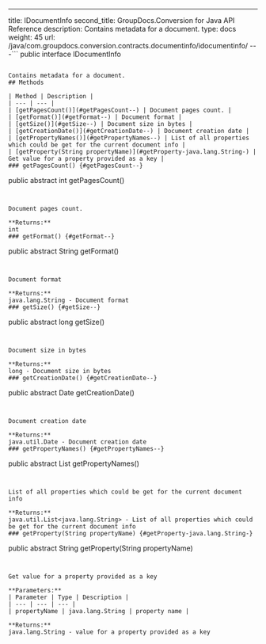 ---
title: IDocumentInfo
second_title: GroupDocs.Conversion for Java API Reference
description: Contains metadata for a document.
type: docs
weight: 45
url: /java/com.groupdocs.conversion.contracts.documentinfo/idocumentinfo/
---```
public interface IDocumentInfo
```

Contains metadata for a document.
## Methods

| Method | Description |
| --- | --- |
| [getPagesCount()](#getPagesCount--) | Document pages count. |
| [getFormat()](#getFormat--) | Document format |
| [getSize()](#getSize--) | Document size in bytes |
| [getCreationDate()](#getCreationDate--) | Document creation date |
| [getPropertyNames()](#getPropertyNames--) | List of all properties which could be get for the current document info |
| [getProperty(String propertyName)](#getProperty-java.lang.String-) | Get value for a property provided as a key |
### getPagesCount() {#getPagesCount--}
```
public abstract int getPagesCount()
```


Document pages count.

**Returns:**
int
### getFormat() {#getFormat--}
```
public abstract String getFormat()
```


Document format

**Returns:**
java.lang.String - Document format
### getSize() {#getSize--}
```
public abstract long getSize()
```


Document size in bytes

**Returns:**
long - Document size in bytes
### getCreationDate() {#getCreationDate--}
```
public abstract Date getCreationDate()
```


Document creation date

**Returns:**
java.util.Date - Document creation date
### getPropertyNames() {#getPropertyNames--}
```
public abstract List<String> getPropertyNames()
```


List of all properties which could be get for the current document info

**Returns:**
java.util.List<java.lang.String> - List of all properties which could be get for the current document info
### getProperty(String propertyName) {#getProperty-java.lang.String-}
```
public abstract String getProperty(String propertyName)
```


Get value for a property provided as a key

**Parameters:**
| Parameter | Type | Description |
| --- | --- | --- |
| propertyName | java.lang.String | property name |

**Returns:**
java.lang.String - value for a property provided as a key
